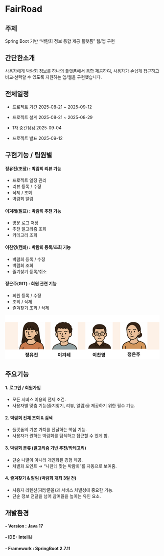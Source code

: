 # FairRoad

## 주제

Spring Boot 기반 “박람회 정보 통합 제공 플랫폼” 웹/앱 구현

## 간단한소개


사용자에게 박람회 정보를 하나의 플랫폼에서 통합 제공하여, 사용자가 손쉽게 접근하고 비교·선택할 수 있도록 지원하는 앱/웹을 구현했습니다.


## 전체일정


- 프로젝트 기간
2025-08-21 ~ 2025-09-12


- 프로젝트 설계
2025-08-21 ~ 2025-08-29


- 1차 중간점검
2025-09-04


- 프로젝트 발표
2025-09-12



## 구현기능 / 팀원별


#### 정유진(조장) : 박람회 리뷰 기능
- 프로젝트 일정 관리
- 리뷰 등록 / 수정
- 삭제 / 조회
- 박람회 알림

#### 이겨레(발표) : 박람회 추천 기능
- 방문 로그 저장
- 추천 알고리즘 조회
- 카테고리 조회

#### 이찬영(캔바) : 박람회 등록/조회 기능
- 박람회 등록 / 수정
- 박람회 조회
- 즐겨찾기 등록/취소

#### 정은주(GIT) : 회원 관련 기능
- 회원 등록 / 수정
- 조회 / 삭제
- 즐겨찾기 조회 / 삭제

![팀소개](https://github.com/juju9595/fairroad_project/blob/master/%E1%84%89%E1%85%B3%E1%84%8F%E1%85%B3%E1%84%85%E1%85%B5%E1%86%AB%E1%84%89%E1%85%A3%E1%86%BA%202025-09-12%20%E1%84%8B%E1%85%A9%E1%84%92%E1%85%AE%201.02.22.png)



## 주요기능
#### 1. 로그인 / 회원가입

- 모든 서비스 이용의 전제 조건.
- 사용자별 맞춤 기능(즐겨찾기, 리뷰, 알림)을 제공하기 위한 필수 기능.


#### 2. 박람회 전체 조회 & 검색

- 플랫폼의 기본 가치를 전달하는 핵심 기능.
- 사용자가 원하는 박람회를 탐색하고 접근할 수 있게 함.


#### 3. 박람회 분류 (알고리즘 기반 추천/카테고리)

- 단순 나열이 아니라 개인화된 경험 제공.
- 차별화 포인트 → “나한테 맞는 박람회”를 자동으로 보여줌.


#### 4. 즐겨찾기 & 알림 (박람회 개최 3일 전)

- 사용자 리텐션(재방문율)과 서비스 차별성에 중요한 기능.
- 단순 정보 전달을 넘어 참여율을 높이는 유인 요소.


## 개발환경
#### - **Version** : Java 17
#### - **IDE** : IntelliJ
#### - **Framework** : SpringBoot 2.7.11
